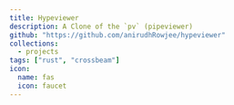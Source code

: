 ```yaml
---
title: Hypeviewer
description: A Clone of the `pv` (pipeviewer)
github: "https://github.com/anirudhRowjee/hypeviewer"
collections:
  - projects
tags: ["rust", "crossbeam"]
icon:
  name: fas
  icon: faucet
---
```

